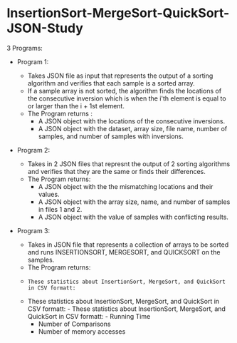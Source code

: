 # InsertionSort-MergeSort-QuickSort-JSON-Study
3 Programs:
- Program 1:
	- Takes JSON file as input that represents the output of a sorting algorithm and verifies that
		each sample is a sorted array.
	- If a sample array is not sorted, the algorithm finds the locations of the consecutive inversion 		which is when the i'th element is equal to or larger than the i + 1st element.
   	- The Program returns :
   	  	- A JSON object with the locations of the consecutive inversions.
   	  	- A JSON object with the dataset, array size, file name, number of samples, and number of samples with inversions.

- Program 2:
  	- Takes in 2 JSON files that represnt the output of 2 sorting algorithms and verifies that they are the same or finds their differences.
  	- The Program returns:
  	  	- A JSON object with the the mismatching locations and their values.
  	  	- A JSON object with the array size, name, and number of samples in files 1 and 2.
  	  	- A JSON object with the value of samples with conflicting results. 

- Program 3:
	- Takes in JSON file that represents a collection of arrays to be sorted and runs INSERTIONSORT, MERGESORT, and QUICKSORT on the samples.
 	- The Program returns:
  - 	These statistics about InsertionSort, MergeSort, and QuickSort in CSV formatt:
 




  - These statistics about InsertionSort, MergeSort, and QuickSort in CSV formatt:
    	- These statistics about InsertionSort, MergeSort, and QuickSort in CSV formatt:
    			- Running Time
    - Number of Comparisons
    - Number of memory accesses
      
